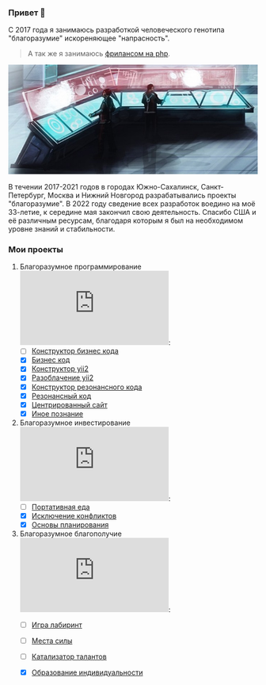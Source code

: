 ### Привет 👋

С 2017 года я занимаюсь разработкой человеческого генотипа "благоразумие" искореняющее "напрасность". 

> А так же я занимаюсь <a href="https://www.fl.ru/users/botogame/">фрилансом на php</a>.

![](./work.jpg)

В течении 2017-2021 годов в городах Южно-Сахалинск, Санкт-Петербург, Москва и Нижний Новгород разрабатывались проекты "благоразумие". В 2022 году сведение всех разработок воедино на моё 33-летие, к середине мая закончил свою деятельность. Спасибо США и её различным ресурсам, благодаря которым я был на необходимом уровне знаний и стабильности.

### Мои проекты

1. Благоразумное программирование ![](https://xn----7sbndqaygqvb1fvc1b.xn--p1ai/github/github_update.php?repositorie=programming.prudence&update=8):
   - [ ] <a href="https://github.com/equalizerIT/programming.prudence/blob/main/README.md">Конструктор бизнес кода</a>
   - [X] <a href="https://github.com/equalizerIT/programming.prudence/blob/main/Прототипы/Бизнес%20код/README.md">Бизнес код</a>
   - [X] <a href="https://github.com/equalizerIT/programming.prudence/blob/main/Прототипы/Конструктор%20yii2/README.md">Конструктор yii2</a>
   - [X] <a href="https://github.com/equalizerIT/programming.prudence/blob/main/Прототипы/Разоблачение%20yii2/README.md">Разоблачение yii2</a>
   - [X] <a href="https://github.com/equalizerIT/programming.prudence/blob/main/Прототипы/Конструктор%20резонансного%20кода/README.md">Конструктор резонансного кода</a>
   - [X] <a href="https://github.com/equalizerIT/programming.prudence/blob/main/Прототипы/Резонансный%20код/README.md">Резонансный код</a>
   - [X] <a href="https://github.com/equalizerIT/programming.prudence/blob/main/Прототипы/Центрированный%20сайт/README.md">Центрированный сайт</a>
   - [X] <a href="https://github.com/equalizerIT/programming.prudence/blob/main/Прототипы/Иное%20познание/README.md">Иное познание</a>

2. Благоразумное инвестирование ![](https://xn----7sbndqaygqvb1fvc1b.xn--p1ai/github/github_update.php?repositorie=investing.prudence&update=8):
   - [ ] <a href="https://github.com/equalizerIT/investing.prudence/blob/main/README.md">Портативная еда</a>
   - [X] <a href="https://github.com/equalizerIT/investing.prudence/blob/main/Прототипы/Исключение%20конфликтов/README.md">Исключение конфликтов</a>
   - [X] <a href="https://github.com/equalizerIT/investing.prudence/blob/main/Прототипы/Основы%20планирования/README.md">Основы планирования</a>

3. Благоразумное благополучие ![](https://xn----7sbndqaygqvb1fvc1b.xn--p1ai/github/github_update.php?repositorie=well-being.prudence&update=8):
   - [ ] <a href="https://github.com/equalizerIT/well-being.prudence/blob/main/README.md">Игра лабиринт</a>
   - [ ] <a href="https://github.com/equalizerIT/well-being.prudence/blob/main/Прототипы/Места%20силы/README.md">Места силы</a>
   - [ ] <a href="https://github.com/equalizerIT/well-being.prudence/blob/main/Прототипы/Катализатор%20талантов/README.md">Катализатор талантов</a>
   - [X] <a href="https://github.com/equalizerIT/well-being.prudence/blob/main/Прототипы/Образование%20индивидуальности/README.md">Образование индивидуальности</a>

